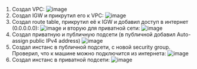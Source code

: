 1. Создал VPC:
![image](https://github.com/user-attachments/assets/4f26c9bb-9fef-4fb9-a034-0bea6ffbcb3d)
2. Создал IGW и прикрутил его к VPC:
![image](https://github.com/user-attachments/assets/ecbe6026-18ed-4f2b-b4c6-2d3874234214)
3. Создал route table, прикрутил её к IGW и добавил доступ в интернет (0.0.0.0.0):
![image](https://github.com/user-attachments/assets/44668a07-2943-4c71-b8f8-9697532b02bf)
и вторую для приватной сети:
![image](https://github.com/user-attachments/assets/4e98ce92-661e-4277-876c-2589c6e8b7c3)
4. Создал приватную и публичную подсети (в публичной добавил Auto-assign public IPv4 address)
![image](https://github.com/user-attachments/assets/f985a033-2667-43a2-8b5b-f05d56a9190d)
5. Создал инстанс в публичной подсети, с новой security group. Проверил, что к машине можно подключится из интернета:
![image](https://github.com/user-attachments/assets/75d7c5c1-03a2-45f4-a320-6b41f4663434)
6. Создал инстанс в приватной подсети:
![image](https://github.com/user-attachments/assets/1f2cdbc4-2087-4a01-8e1c-2dee5e1b254a)




